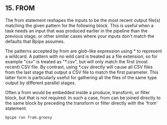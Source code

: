 ## 15. FROM

The from statement reshapes the inputs to be the most recent output file(s) matching the given pattern for the following block. This is useful when a task needs an input that was produced earlier in the pipeline than the previous stage, or other similar cases where your inputs don't match the defaults that Bpipe assumes.

The patterns accepted by from are glob-like expression using * to represent a wildcard. A pattern with no wild card is treated as a file extension, so for example "csv" is treated as "*.csv", but will only match the first (most recent) CSV file. By contrast, using *.csv directly will cause all CSV files from the last stage that output a CSV file to match the first parameter. This latter form is particularly useful for gathering all the files of the same type output by different parallel stages.

Often a from would be embedded inside a produce, transform, or filter block, but that is not required. In such a case, from can be joined directly to the same block by preceding the transform or filter directly with the 'from' statement.

```
bpipe run from.groovy
```

